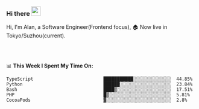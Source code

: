 ### Hi there <img src="https://media.giphy.com/media/hvRJCLFzcasrR4ia7z/giphy.gif" width="25px">

<!-- ![visitors](https://visitor-badge.glitch.me/badge?page_id=dislfyer.dislfyer) -->

Hi, I'm Alan, a Software Engineer(Frontend focus), 🏠 Now live in Tokyo/Suzhou(current).

<br/>
<br/>

📊 **This Week I Spent My Time On:**


<!--START_SECTION:waka-->

```text
TypeScript                          ███████████░░░░░░░░░░░░░░  44.85%
Python                              ██████░░░░░░░░░░░░░░░░░░░  23.84%
Bash                                ████▒░░░░░░░░░░░░░░░░░░░░  17.51%
PHP                                 █▒░░░░░░░░░░░░░░░░░░░░░░░  5.81%
CocoaPods                           ▓░░░░░░░░░░░░░░░░░░░░░░░░  2.8%
```

<!--END_SECTION:waka-->

<!--
**About Me:**
 -->
